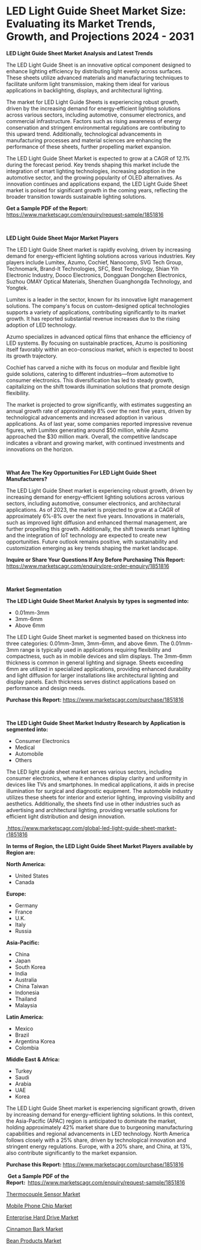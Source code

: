 <p><h1>LED Light Guide Sheet Market Size: Evaluating its Market Trends, Growth, and Projections 2024 - 2031</h1></p><p><strong>LED Light Guide Sheet Market Analysis and Latest Trends</strong></p>
<p><p>The LED Light Guide Sheet is an innovative optical component designed to enhance lighting efficiency by distributing light evenly across surfaces. These sheets utilize advanced materials and manufacturing techniques to facilitate uniform light transmission, making them ideal for various applications in backlighting, displays, and architectural lighting. </p><p>The market for LED Light Guide Sheets is experiencing robust growth, driven by the increasing demand for energy-efficient lighting solutions across various sectors, including automotive, consumer electronics, and commercial infrastructure. Factors such as rising awareness of energy conservation and stringent environmental regulations are contributing to this upward trend. Additionally, technological advancements in manufacturing processes and material sciences are enhancing the performance of these sheets, further propelling market expansion.</p><p>The LED Light Guide Sheet Market is expected to grow at a CAGR of 12.1% during the forecast period. Key trends shaping this market include the integration of smart lighting technologies, increasing adoption in the automotive sector, and the growing popularity of OLED alternatives. As innovation continues and applications expand, the LED Light Guide Sheet market is poised for significant growth in the coming years, reflecting the broader transition towards sustainable lighting solutions.</p></p>
<p><strong>Get a Sample PDF of the Report:&nbsp;</strong> <a href="https://www.marketscagr.com/enquiry/request-sample/1851816?utm_campaign=1126&utm_medium=2&utm_source=Github&utm_content=ia&utm_term=30102024&utm_id=led-light-guide-sheet">https://www.marketscagr.com/enquiry/request-sample/1851816</a></p>
<p>&nbsp;</p>
<p><strong>LED Light Guide Sheet Major Market Players</strong></p>
<p><p>The LED Light Guide Sheet market is rapidly evolving, driven by increasing demand for energy-efficient lighting solutions across various industries. Key players include Lumitex, Azumo, Cochief, Nanocomp, SVG Tech Group, Technomark, Brand-It Technologies, SFC, Best Technology, Shian Yih Electronic Industry, Dooco Electronics, Dongguan Dongchen Electronics, Suzhou OMAY Optical Materials, Shenzhen Guanghongda Technology, and Yongtek.</p><p>Lumitex is a leader in the sector, known for its innovative light management solutions. The company's focus on custom-designed optical technologies supports a variety of applications, contributing significantly to its market growth. It has reported substantial revenue increases due to the rising adoption of LED technology.</p><p>Azumo specializes in advanced optical films that enhance the efficiency of LED systems. By focusing on sustainable practices, Azumo is positioning itself favorably within an eco-conscious market, which is expected to boost its growth trajectory.</p><p>Cochief has carved a niche with its focus on modular and flexible light guide solutions, catering to different industries—from automotive to consumer electronics. This diversification has led to steady growth, capitalizing on the shift towards illumination solutions that promote design flexibility.</p><p>The market is projected to grow significantly, with estimates suggesting an annual growth rate of approximately 8% over the next five years, driven by technological advancements and increased adoption in various applications. As of last year, some companies reported impressive revenue figures, with Lumitex generating around $50 million, while Azumo approached the $30 million mark. Overall, the competitive landscape indicates a vibrant and growing market, with continued investments and innovations on the horizon.</p></p>
<p>&nbsp;</p>
<p><strong>What Are The Key Opportunities For LED Light Guide Sheet Manufacturers?</strong></p>
<p><p>The LED Light Guide Sheet market is experiencing robust growth, driven by increasing demand for energy-efficient lighting solutions across various sectors, including automotive, consumer electronics, and architectural applications. As of 2023, the market is projected to grow at a CAGR of approximately 6%-8% over the next five years. Innovations in materials, such as improved light diffusion and enhanced thermal management, are further propelling this growth. Additionally, the shift towards smart lighting and the integration of IoT technology are expected to create new opportunities. Future outlook remains positive, with sustainability and customization emerging as key trends shaping the market landscape.</p></p>
<p><strong>Inquire or Share Your Questions If Any Before Purchasing This Report:</strong> <a href="https://www.marketscagr.com/enquiry/pre-order-enquiry/1851816?utm_campaign=1126&utm_medium=2&utm_source=Github&utm_content=ia&utm_term=30102024&utm_id=led-light-guide-sheet">https://www.marketscagr.com/enquiry/pre-order-enquiry/1851816</a></p>
<p>&nbsp;</p>
<p><strong>Market Segmentation</strong></p>
<p><strong>The LED Light Guide Sheet Market Analysis by types is segmented into:</strong></p>
<p><ul><li>0.01mm-3mm</li><li>3mm-6mm</li><li>Above 6mm</li></ul></p>
<p><p>The LED Light Guide Sheet market is segmented based on thickness into three categories: 0.01mm-3mm, 3mm-6mm, and above 6mm. The 0.01mm-3mm range is typically used in applications requiring flexibility and compactness, such as in mobile devices and slim displays. The 3mm-6mm thickness is common in general lighting and signage. Sheets exceeding 6mm are utilized in specialized applications, providing enhanced durability and light diffusion for larger installations like architectural lighting and display panels. Each thickness serves distinct applications based on performance and design needs.</p></p>
<p><strong>Purchase this Report:&nbsp;</strong><a href="https://www.marketscagr.com/purchase/1851816?utm_campaign=1126&utm_medium=2&utm_source=Github&utm_content=ia&utm_term=30102024&utm_id=led-light-guide-sheet">https://www.marketscagr.com/purchase/1851816</a></p>
<p>&nbsp;</p>
<p><strong>The LED Light Guide Sheet Market Industry Research by Application is segmented into:</strong></p>
<p><ul><li>Consumer Electronics</li><li>Medical</li><li>Automobile</li><li>Others</li></ul></p>
<p><p>The LED light guide sheet market serves various sectors, including consumer electronics, where it enhances display clarity and uniformity in devices like TVs and smartphones. In medical applications, it aids in precise illumination for surgical and diagnostic equipment. The automobile industry utilizes these sheets for interior and exterior lighting, improving visibility and aesthetics. Additionally, the sheets find use in other industries such as advertising and architectural lighting, providing versatile solutions for efficient light distribution and design innovation.</p></p>
<p><a href="https://www.marketscagr.com/global-led-light-guide-sheet-market-r1851816?utm_campaign=1126&utm_medium=2&utm_source=Github&utm_content=ia&utm_term=30102024&utm_id=led-light-guide-sheet">&nbsp;https://www.marketscagr.com/global-led-light-guide-sheet-market-r1851816</a></p>
<p><strong>In terms of Region, the LED Light Guide Sheet Market Players available by Region are:</strong></p>
<p>
    <p> <strong> North America: </strong>
        <ul>
            <li>United States</li>
            <li>Canada</li>
        </ul>
        </p> 
    <p> <strong> Europe: </strong>
        <ul>
            <li>Germany</li>
            <li>France</li>
            <li>U.K.</li>
            <li>Italy</li>
            <li>Russia</li>
        </ul>
        </p> 
    <p> <strong> Asia-Pacific: </strong>
        <ul>
            <li>China</li>
            <li>Japan</li>
            <li>South Korea</li>
            <li>India</li>
            <li>Australia</li>
            <li>China Taiwan</li>
            <li>Indonesia</li>
            <li>Thailand</li>
            <li>Malaysia</li>
        </ul>
        </p> 
    <p> <strong> Latin America: </strong>
        <ul>
            <li>Mexico</li>
            <li>Brazil</li>
            <li>Argentina Korea</li>
            <li>Colombia</li>
        </ul>
        </p> 
    <p> <strong> Middle East & Africa: </strong>
        <ul>
            <li>Turkey</li>
            <li>Saudi</li>
            <li>Arabia</li>
            <li>UAE</li>
            <li>Korea</li>
        </ul>
    </p>
    </p>
<p><p>The LED Light Guide Sheet market is experiencing significant growth, driven by increasing demand for energy-efficient lighting solutions. In this context, the Asia-Pacific (APAC) region is anticipated to dominate the market, holding approximately 42% market share due to burgeoning manufacturing capabilities and regional advancements in LED technology. North America follows closely with a 25% share, driven by technological innovation and stringent energy regulations. Europe, with a 20% share, and China, at 13%, also contribute significantly to the market expansion.</p></p>
<p><strong>Purchase this Report: </strong><a href="https://www.marketscagr.com/purchase/1851816?utm_campaign=1126&utm_medium=2&utm_source=Github&utm_content=ia&utm_term=30102024&utm_id=led-light-guide-sheet">https://www.marketscagr.com/purchase/1851816</a></p>
<p>&nbsp;<strong>Get a Sample PDF of the Report:&nbsp;&nbsp;</strong><a href="https://www.marketscagr.com/enquiry/request-sample/1851816?utm_campaign=1126&utm_medium=2&utm_source=Github&utm_content=ia&utm_term=30102024&utm_id=led-light-guide-sheet">https://www.marketscagr.com/enquiry/request-sample/1851816</a></p>
<p><strong></strong></p>
<p><p><a href="https://www.linkedin.com/pulse/global-thermocouple-sensor-market-trends-innovations-forward-looking-6n6de?utm_campaign=1126&utm_medium=2&utm_source=Github&utm_content=ia&utm_term=30102024&utm_id=led-light-guide-sheet">Thermocouple Sensor Market</a></p><p><a href="https://www.linkedin.com/pulse/decoding-mobile-phone-chip-market-signals-growth-algorithms-y8jfe?utm_campaign=1126&utm_medium=2&utm_source=Github&utm_content=ia&utm_term=30102024&utm_id=led-light-guide-sheet">Mobile Phone Chip Market</a></p><p><a href="https://www.linkedin.com/pulse/global-enterprise-hard-drive-market-trends-insights-growth-5lyoe?utm_campaign=1126&utm_medium=2&utm_source=Github&utm_content=ia&utm_term=30102024&utm_id=led-light-guide-sheet">Enterprise Hard Drive Market</a></p><p><a href="https://www.linkedin.com/pulse/cinnamon-bark-market-evolution-future-outlook-forecasting-pw8ne?utm_campaign=1126&utm_medium=2&utm_source=Github&utm_content=ia&utm_term=30102024&utm_id=led-light-guide-sheet">Cinnamon Bark Market</a></p><p><a href="https://www.linkedin.com/pulse/bean-products-market-trends-strategic-insights-2024-2031-qjrwe?utm_campaign=1126&utm_medium=2&utm_source=Github&utm_content=ia&utm_term=30102024&utm_id=led-light-guide-sheet">Bean Products Market</a></p></p>